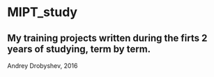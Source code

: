 MIPT_study
===
My training projects written during the firts 2 years of studying, term by term.
-------
Andrey Drobyshev, 2016
